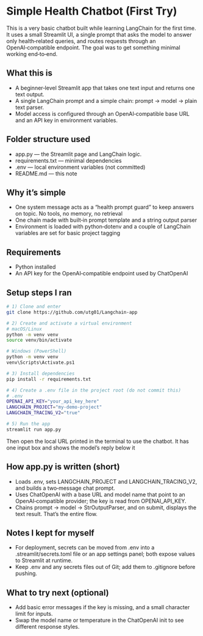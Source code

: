# Simple Health Chatbot (First Try)

This is a very basic chatbot built while learning LangChain for the first time. It uses a small Streamlit UI, a single prompt that asks the model to answer only health‑related queries, and routes requests through an OpenAI‑compatible endpoint. The goal was to get something minimal working end‑to‑end.

## What this is
- A beginner‑level Streamlit app that takes one text input and returns one text output.
- A single LangChain prompt and a simple chain: prompt → model → plain text parser.
- Model access is configured through an OpenAI‑compatible base URL and an API key in environment variables.

## Folder structure used
- app.py — the Streamlit page and LangChain logic.
- requirements.txt — minimal dependencies
- .env — local environment variables (not committed)
- README.md — this note

## Why it’s simple
- One system message acts as a “health prompt guard” to keep answers on topic. No tools, no memory, no retrieval
- One chain made with built‑in prompt template and a string output parser
- Environment is loaded with python‑dotenv and a couple of LangChain variables are set for basic project tagging

## Requirements
- Python installed
- An API key for the OpenAI‑compatible endpoint used by ChatOpenAI

## Setup steps I ran

```bash
# 1) Clone and enter
git clone https://github.com/utg01/Langchain-app
```


```bash
# 2) Create and activate a virtual environment
# macOS/Linux
python -m venv venv
source venv/bin/activate

# Windows (PowerShell)
python -m venv venv
venv\Scripts\Activate.ps1
```


```bash
# 3) Install dependencies
pip install -r requirements.txt
```


```bash
# 4) Create a .env file in the project root (do not commit this)
# .env
OPENAI_API_KEY="your_api_key_here"
LANGCHAIN_PROJECT="my-demo-project"
LANGCHAIN_TRACING_V2="true"
```


```bash
# 5) Run the app
streamlit run app.py
```


Then open the local URL printed in the terminal to use the chatbot. It has one input box and shows the model’s reply below it

## How app.py is written (short)
- Loads .env, sets LANGCHAIN_PROJECT and LANGCHAIN_TRACING_V2, and builds a two‑message chat prompt.
- Uses ChatOpenAI with a base URL and model name that point to an OpenAI‑compatible provider; the key is read from OPENAI_API_KEY.
- Chains prompt → model → StrOutputParser, and on submit, displays the text result. That’s the entire flow.
  
## Notes I kept for myself
- For deployment, secrets can be moved from .env into a .streamlit/secrets.toml file or an app settings panel; both expose values to Streamlit at runtime.
- Keep .env and any secrets files out of Git; add them to .gitignore before pushing.

## What to try next (optional)
- Add basic error messages if the key is missing, and a small character limit for inputs.
- Swap the model name or temperature in the ChatOpenAI init to see different response styles.


